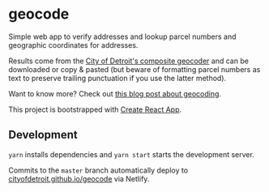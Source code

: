 # geocode

Simple web app to verify addresses and lookup parcel numbers and geographic coordinates for addresses.

Results come from the [City of Detroit's composite geocoder](http://gis.detroitmi.gov/arcgis/rest/services/DoIT/CompositeGeocoder/GeocodeServer) and can be downloaded or copy & pasted (but beware of formatting parcel numbers as text to preserve trailing punctuation if you use the latter method).

Want to know more? Check out [this blog post about geocoding](https://cityofdetroit.github.io/iet/blog/geocoding/).

This project is bootstrapped with [Create React App](https://github.com/facebookincubator/create-react-app).

## Development

`yarn` installs dependencies and `yarn start` starts the development server.

Commits to the `master` branch automatically deploy to [cityofdetroit.github.io/geocode](https://cityofdetroit.github.io/geocode/) via Netlify.
